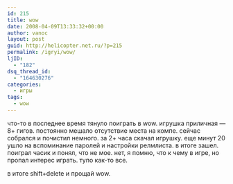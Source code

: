 ```yaml
---
id: 215
title: wow
date: 2008-04-09T13:33:32+00:00
author: vanoc
layout: post
guid: http://helicopter.net.ru/?p=215
permalink: /igryi/wow/
ljID:
  - "182"
dsq_thread_id:
  - "164630276"
categories:
  - игры
tags:
  - wow
---
```

что-то в последнее время тянуло поиграть в wow. игрушка приличная &#8212; 8+ гигов. постоянно мешало отсутствие места на компе. сейчас собрался и почистил немного. за 2+ часа скачал игрушку. еще минут 20 ушло на вспоминание паролей и настройки релмлиста. в итоге зашел. поиграл часик и понял, что не мое. нет, я помню, что к чему в игре, но пропал интерес играть. тупо как-то все.
  
в итоге shift+delete и прощай wow.